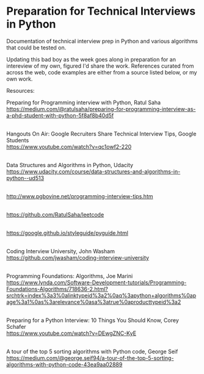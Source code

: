 # Preparation for Technical Interviews in Python
Documentation of technical interview prep in Python and various algorithms that could be tested on.

Updating this bad boy as the week goes along in preparation for an intereview of my own, figured I'd share the work. References curated from across the web, code examples are either from a source listed below, or my own work.

Resources:

Preparing for Programming interview with Python, Ratul Saha <br />
https://medium.com/@ratulsaha/preparing-for-programming-interview-as-a-phd-student-with-python-5f8af8b40d5f <br /><br />

Hangouts On Air: Google Recruiters Share Technical Interview Tips, Google Students <br />
https://www.youtube.com/watch?v=qc1owf2-220  <br /><br />

Data Structures and Algorithms in Python, Udacity <br />
https://www.udacity.com/course/data-structures-and-algorithms-in-python--ud513 <br /><br />

http://www.pgbovine.net/programming-interview-tips.htm <br /><br />

https://github.com/RatulSaha/leetcode <br /><br />

https://google.github.io/styleguide/pyguide.html <br /><br />

Coding Interview University, John Washam <br />
https://github.com/jwasham/coding-interview-university <br /><br />

Programming Foundations: Algorithms, Joe Marini <br />
https://www.lynda.com/Software-Development-tutorials/Programming-Foundations-Algorithms/718636-2.html?srchtrk=index%3a3%0alinktypeid%3a2%0aq%3apython+algorithms%0apage%3a1%0as%3arelevance%0asa%3atrue%0aproducttypeid%3a2<br /><br />

Preparing for a Python Interview: 10 Things You Should Know, Corey Schafer <br />
https://www.youtube.com/watch?v=DEwgZNC-KyE <br /><br />

A tour of the top 5 sorting algorithms with Python code, George Seif <br />https://medium.com/@george.seif94/a-tour-of-the-top-5-sorting-algorithms-with-python-code-43ea9aa02889<br />

